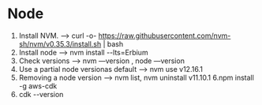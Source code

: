 # Node
1. Install NVM. —> curl -o- https://raw.githubusercontent.com/nvm-sh/nvm/v0.35.3/install.sh | bash
2. Install node —> nvm install --lts=Erbium
3. Check versions —> nvm —version , node —version 
4. Use a partial node versionas default —> nvm use v12.16.1
5. Removing a node version —> nvm list, nvm uninstall v11.10.1
6.npm install -g aws-cdk
7. cdk --version
